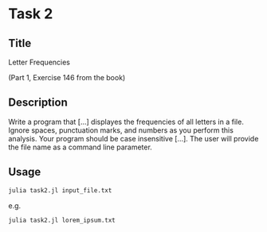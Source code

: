 # Task 2

## Title

Letter Frequencies

(Part 1, Exercise 146 from the book)

## Description

Write a program that [...] displayes the frequencies of all letters in a file. Ignore spaces, punctuation marks, and numbers as you perform this analysis. Your program should be case insensitive [...]. The user will provide the file name as a command line parameter.

## Usage

```bash
julia task2.jl input_file.txt
```

e.g.

```bash
julia task2.jl lorem_ipsum.txt
```
